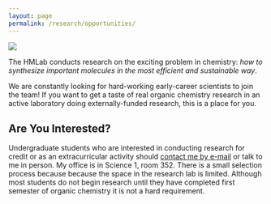 ```yaml
---
layout: page
permalink: /research/opportunities/
---
```


![](https://ak9.picdn.net/shutterstock/videos/13678460/thumb/3.jpg)

The HMLab conducts research on the exciting problem in chemistry: _how to synthesize important molecules in the most efficient and sustainable way_.

We are constantly looking for hard-working early-career scientists to join the team! If you want to get a taste of real organic chemistry research in an active laboratory doing externally-funded research, this is a place for you.

## Are You Interested?

Undergraduate students who are interested in conducting research for credit or as an extracurricular activity should [contact me by e-mail][mailto] or talk to me in person. My office is in Science 1, room 352. There is a small selection process because because the space in the research lab is limited. Although most students do not begin research until they have completed first semester of organic chemistry it is not a hard requirement.

[mailto]: mailto:hmuchalski@mail.fresnostate.edu?subject=ResearchOpportunity

